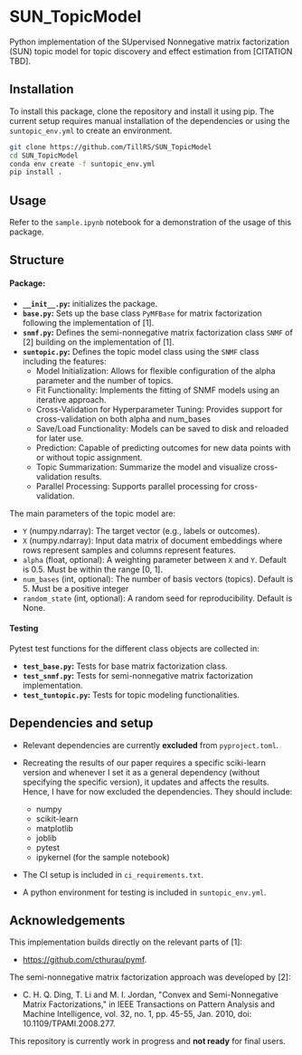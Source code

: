 # SUN_TopicModel
Python implementation of the SUpervised Nonnegative matrix factorization (SUN) topic model for topic discovery and effect estimation from \[CITATION TBD].

## Installation
To install this package, clone the repository and install it using pip.
The current setup requires manual installation of the dependencies or using the `suntopic_env.yml` to create an environment.
```bash
git clone https://github.com/TillRS/SUN_TopicModel
cd SUN_TopicModel
conda env create -f suntopic_env.yml
pip install .
```

## Usage
Refer to the `sample.ipynb` notebook for a demonstration of the usage of this package.

## Structure
#### Package:
- **`__init__.py`:** initializes the package.
- **`base.py`:** Sets up the base class `PyMFBase` for matrix factorization following the implementation of [1].
- **`snmf.py`:** Defines the semi-nonnegative matrix factorization class `SNMF` of [2] building on the implementation of [1].
- **`suntopic.py`:** Defines the topic model class using the `SNMF` class including the features:
    - Model Initialization: Allows for flexible configuration of the alpha parameter and the number of topics.
    - Fit Functionality: Implements the fitting of SNMF models using an iterative approach.
    - Cross-Validation for Hyperparameter Tuning: Provides support for cross-validation on both alpha and num_bases
    - Save/Load Functionality: Models can be saved to disk and reloaded for later use.
    - Prediction: Capable of predicting outcomes for new data points with or without topic assignment.
    - Topic Summarization: Summarize the model and visualize cross-validation results.
    - Parallel Processing: Supports parallel processing for cross-validation.

The main parameters of the topic model are:
- `Y` (numpy.ndarray): The target vector (e.g., labels or outcomes).
- `X` (numpy.ndarray): Input data matrix of document embeddings where rows represent samples and columns represent features.
- `alpha` (float, optional): A weighting parameter between `X` and `Y`. Default is 0.5. Must be within the range [0, 1].
- `num_bases` (int, optional): The number of basis vectors (topics). Default is 5. Must be a positive integer
- `random_state` (int, optional): A random seed for reproducibility. Default is None.

#### Testing
Pytest test functions for the different class objects are collected in:
- **`test_base.py`:** Tests for base matrix factorization class.
- **`test_snmf.py`:** Tests for semi-nonnegative matrix factorization implementation.
- **`test_tuntopic.py`:** Tests for topic modeling functionalities.

## Dependencies and setup
- Relevant dependencies are currently **excluded** from `pyproject.toml`.
 - Recreating the results of our paper requires a specific sciki-learn version and whenever I set it as a general dependency (without specifying the specific version), it updates and affects the results. Hence, I have for now excluded the dependencies. They should include:
    - numpy
    - scikit-learn
    - matplotlib
    - joblib
    - pytest
    - ipykernel (for the sample notebook)

- The CI setup is included in `ci_requirements.txt`.
- A python environment for testing is included in `suntopic_env.yml`.


## Acknowledgements

This implementation builds directly on the relevant parts of [1]:
- https://github.com/cthurau/pymf.

The semi-nonnegative matrix factorization approach was developed by [2]:
- C. H. Q. Ding, T. Li and M. I. Jordan, "Convex and Semi-Nonnegative Matrix Factorizations," in IEEE Transactions on Pattern Analysis and Machine Intelligence, vol. 32, no. 1, pp. 45-55, Jan. 2010, doi: 10.1109/TPAMI.2008.277.



This repository is currently work in progress and **not ready** for final users.
